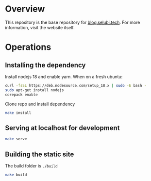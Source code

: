 # Overview
This repository is the base repository for [blog.selubi.tech](https://blog.selubi.tech/).
For more information, visit the website itself.

# Operations
## Installing the dependency
Install nodejs 18 and enable yarn. When on a fresh ubuntu:
```bash
curl -fsSL https://deb.nodesource.com/setup_18.x | sudo -E bash -
sudo apt-get install nodejs
corepack enable
```
Clone repo and install dependency
```bash
make install
```
## Serving at localhost for development
```bash
make serve
```

## Building the static site
The build folder is `./build`
```bash
make build
```

